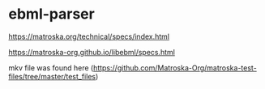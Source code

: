 # ebml-parser

https://matroska.org/technical/specs/index.html

https://matroska-org.github.io/libebml/specs.html

mkv file was found here (https://github.com/Matroska-Org/matroska-test-files/tree/master/test_files)
